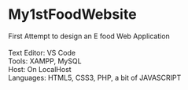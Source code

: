 # My1stFoodWebsite
 First Attempt to design an E food Web Application  
 <br />
 Text Editor: VS Code  
 Tools: XAMPP, MySQL  
 Host: On LocalHost   
 Languages: HTML5, CSS3, PHP, a bit of JAVASCRIPT   
